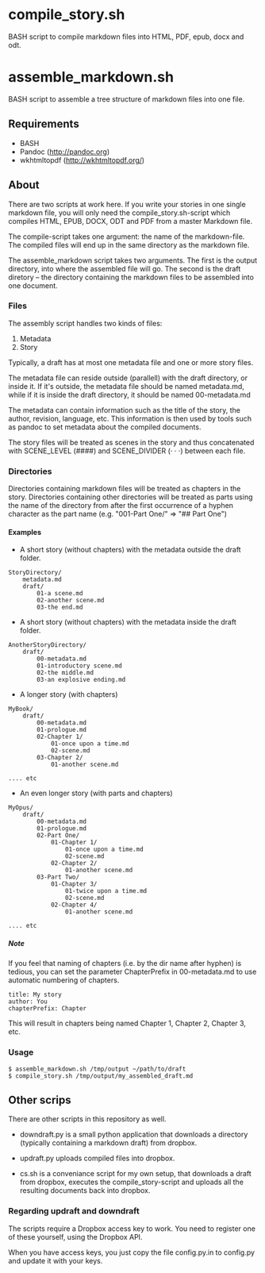 # compile_story.sh

BASH script to compile markdown files into HTML, PDF, epub, docx and odt.

# assemble_markdown.sh

BASH script to assemble a tree structure of markdown files into one file.

## Requirements

* BASH
* Pandoc (http://pandoc.org)
* wkhtmltopdf (http://wkhtmltopdf.org/)

## About

There are two scripts at work here. If you write your stories in one single markdown file, you will only need the compile\_story.sh-script
which compiles HTML, EPUB, DOCX, ODT and PDF from a master Markdown file.

The compile-script takes one argument: the name of the markdown-file. The compiled files will end up in the same directory as the markdown file.

The assemble\_markdown script takes two arguments.
The first is the output directory, into where the assembled file will go.
The second is the draft diretory – the directory containing the markdown files to be assembled into one document.

### Files

The assembly script handles two kinds of files:

1. Metadata
2. Story

Typically, a draft has at most one metadata file and one or more story files.

The metadata file can reside outside (parallell) with the draft directory, or inside it. If it's outside, the metadata file should be named metadata.md, while if it is inside the draft directory, it should be named 00-metadata.md

The metadata can contain information such as the title of the story, the author, revision, language, etc. This information is then used by tools such as pandoc to set metadata about the compiled documents.

The story files will be treated as scenes in the story and thus concatenated with SCENE\_LEVEL (####) and SCENE\_DIVIDER (· · ·) between each file.

### Directories

Directories containing markdown files will be treated as chapters in the story. Directories containing other directories will be treated as parts
using the name of the directory from after the first occurrence of a hyphen character as the part name (e.g. "001-Part One/" => "## Part One")

#### Examples

* A short story (without chapters) with the metadata outside the draft folder.

```
StoryDirectory/
    metadata.md
    draft/
        01-a scene.md
        02-another scene.md
        03-the end.md
```

* A short story (without chapters) with the metadata inside the draft folder.

```
AnotherStoryDirectory/
    draft/
        00-metadata.md
        01-introductory scene.md
        02-the middle.md
        03-an explosive ending.md
```

* A longer story (with chapters)

```
MyBook/
    draft/
        00-metadata.md
        01-prologue.md
        02-Chapter 1/
            01-once upon a time.md
            02-scene.md
        03-Chapter 2/
            01-another scene.md

.... etc
```

* An even longer story (with parts and chapters)

```
MyOpus/
    draft/
        00-metadata.md
        01-prologue.md
        02-Part One/
            01-Chapter 1/
                01-once upon a time.md
                02-scene.md
            02-Chapter 2/
                01-another scene.md
        03-Part Two/
            01-Chapter 3/
                01-twice upon a time.md
                02-scene.md
            02-Chapter 4/
                01-another scene.md

.... etc
```

##### Note

If you feel that naming of chapters (i.e. by the dir name after hyphen) is tedious, you can set the parameter ChapterPrefix in 00-metadata.md to use automatic numbering of chapters.

```
title: My story
author: You
chapterPrefix: Chapter
```

This will result in chapters being named Chapter 1, Chapter 2, Chapter 3, etc.

### Usage

    $ assemble_markdown.sh /tmp/output ~/path/to/draft
    $ compile_story.sh /tmp/output/my_assembled_draft.md

## Other scrips

There are other scripts in this repository as well.

* downdraft.py is a small python application that downloads a directory (typically containing a markdown draft) from dropbox.

* updraft.py uploads compiled files into dropbox.

* cs.sh is a conveniance script for my own setup, that downloads a draft from dropbox, executes the compile\_story-script and uploads all the resulting documents back into dropbox.

### Regarding updraft and downdraft

The scripts require a Dropbox access key to work. You need to register one of these yourself, using the Dropbox API. 

When you have access keys, you just copy the file config.py.in to config.py and update it with your keys.


